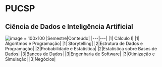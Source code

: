 # PUCSP
## Ciência de Dados e Inteligência Artificial
![image](https://github.com/anacgr05/PUCSP/assets/151938722/a5371a54-469e-44a8-9763-5fe25463a450) = 100x100
|Semestre|Conteúdo|
|---|---|
|1|	Cálculo I|
|1|	Algorítmos e Programação|
|1| Storytelling|
|2|Estrutura de Dados e Programação|
|2|Probabilidade e Estatística|
|2|Estatística sobre Bases de Dados|
|3|Bancos de Dados|
|3|Engenharia de Software|
|3|Otimização e Simulação|
|3|Negócios|
